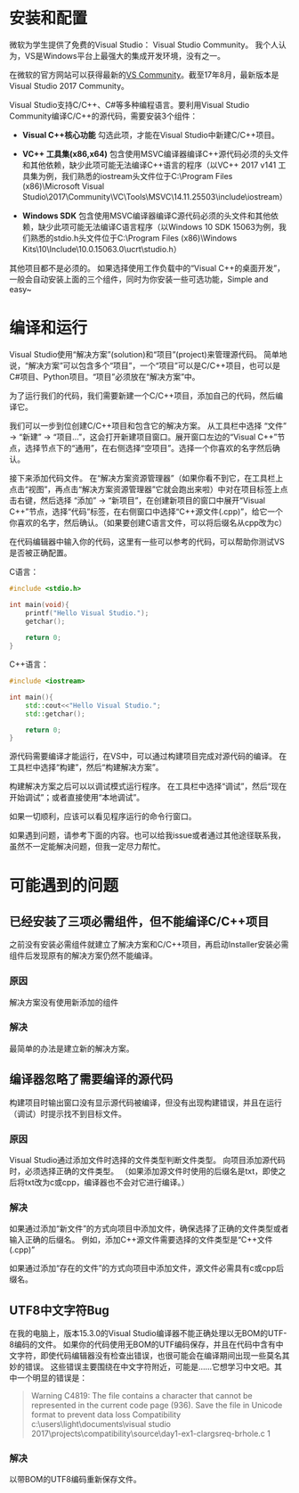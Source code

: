 # 安装和配置

微软为学生提供了免费的Visual Studio： Visual Studio Community。
我个人认为，VS是Windows平台上最强大的集成开发环境，没有之一。

在微软的官方网站可以获得最新的[VS Community](https://www.visualstudio.com/zh-hans/free-developer-offers/)。截至17年8月，最新版本是Visual Studio 2017 Community。

Visual Studio支持C/C++、C#等多种编程语言。要利用Visual Studio Community编译C/C++的源代码，需要安装3个组件：

* **Visual C++核心功能** 勾选此项，才能在Visual Studio中新建C/C++项目。

* **VC++ 工具集(x86,x64)** 包含使用MSVC编译器编译C++源代码必须的头文件和其他依赖，缺少此项可能无法编译C++语言的程序（以VC++ 2017 v141 工具集为例，我们熟悉的iostream头文件位于C:\Program Files (x86)\Microsoft Visual Studio\2017\Community\VC\Tools\MSVC\14.11.25503\include\iostream）

* **Windows SDK** 包含使用MSVC编译器编译C源代码必须的头文件和其他依赖，缺少此项可能无法编译C语言程序（以Windows 10 SDK 15063为例，我们熟悉的stdio.h头文件位于C:\Program Files (x86)\Windows Kits\10\Include\10.0.15063.0\ucrt\studio.h）

其他项目都不是必须的。
如果选择使用工作负载中的“Visual C++的桌面开发”，一般会自动安装上面的三个组件，同时为你安装一些可选功能，Simple and easy~

# 编译和运行

Visual Studio使用“解决方案”(solution)和“项目”(project)来管理源代码。
简单地说，“解决方案”可以包含多个“项目”，一个“项目”可以是C/C++项目，也可以是C#项目、Python项目。“项目”必须放在“解决方案”中。

为了运行我们的代码，我们需要新建一个C/C++项目，添加自己的代码，然后编译它。

我们可以一步到位创建C/C++项目和包含它的解决方案。
从工具栏中选择 “文件” -> “新建” -> “项目...”，这会打开新建项目窗口。展开窗口左边的“Visual C++”节点，选择节点下的“通用”，在右侧选择“空项目”。选择一个你喜欢的名字然后确认。

接下来添加代码文件。
在“解决方案资源管理器”（如果你看不到它，在工具栏上点击“视图”，再点击“解决方案资源管理器”它就会跑出来啦）中对在项目标签上点击右键，然后选择 “添加” -> “新项目”，在创建新项目的窗口中展开“Visual C++”节点，选择“代码”标签，在右侧窗口中选择“C++源文件(.cpp)”，给它一个你喜欢的名字，然后确认。（如果要创建C语言文件，可以将后缀名从cpp改为c）

在代码编辑器中输入你的代码，这里有一些可以参考的代码，可以帮助你测试VS是否被正确配置。

C语言：

```c
#include <stdio.h>

int main(void){
	printf("Hello Visual Studio.");
	getchar();
	
	return 0;
}

```

C++语言：

```cpp
#include <iostream>

int main(){
	std::cout<<"Hello Visual Studio.";
	std::getchar();

	return 0;
}
```

源代码需要编译才能运行，在VS中，可以通过构建项目完成对源代码的编译。
在工具栏中选择“构建”，然后“构建解决方案”。

构建解决方案之后可以以调试模式运行程序。
在工具栏中选择“调试”，然后“现在开始调试”；或者直接使用“本地调试”。

如果一切顺利，应该可以看见程序运行的命令行窗口。

如果遇到问题，请参考下面的内容。也可以给我issue或者通过其他途径联系我，虽然不一定能解决问题，但我一定尽力帮忙。


# 可能遇到的问题

## 已经安装了三项必需组件，但不能编译C/C++项目

之前没有安装必需组件就建立了解决方案和C/C++项目，再启动Installer安装必需组件后发现原有的解决方案仍然不能编译。

### 原因

解决方案没有使用新添加的组件

### 解决

最简单的办法是建立新的解决方案。

## 编译器忽略了需要编译的源代码

构建项目时输出窗口没有显示源代码被编译，但没有出现构建错误，并且在运行（调试）时提示找不到目标文件。

### 原因

Visual Studio通过添加文件时选择的文件类型判断文件类型。
向项目添加源代码时，必须选择正确的文件类型。
（如果添加源文件时使用的后缀名是txt，即使之后将txt改为c或cpp，编译器也不会对它进行编译。）

### 解决

如果通过添加“新文件”的方式向项目中添加文件，确保选择了正确的文件类型或者输入正确的后缀名。
例如，添加C++源文件需要选择的文件类型是“C++文件(.cpp)”

如果通过添加“存在的文件”的方式向项目中添加文件，源文件必需具有c或cpp后缀名。

## UTF8中文字符Bug

在我的电脑上，版本15.3.0的Visual Studio编译器不能正确处理以无BOM的UTF-8编码的文件。
如果你的代码使用无BOM的UTF编码保存，并且在代码中含有中文字符，即使代码编辑器没有检查出错误，也很可能会在编译期间出现一些莫名其妙的错误。
这些错误主要围绕在中文字符附近，可能是……它想学习中文吧。其中一个明显的错误是：

> Warning	C4819:	The file contains a character that cannot be represented in the current code page (936). Save the file in Unicode format to prevent data loss	Compatibility	c:\users\light\documents\visual studio 2017\projects\compatibility\source\day1-ex1-clargsreq-brhole.c	1	

### 解决

以带BOM的UTF8编码重新保存文件。
